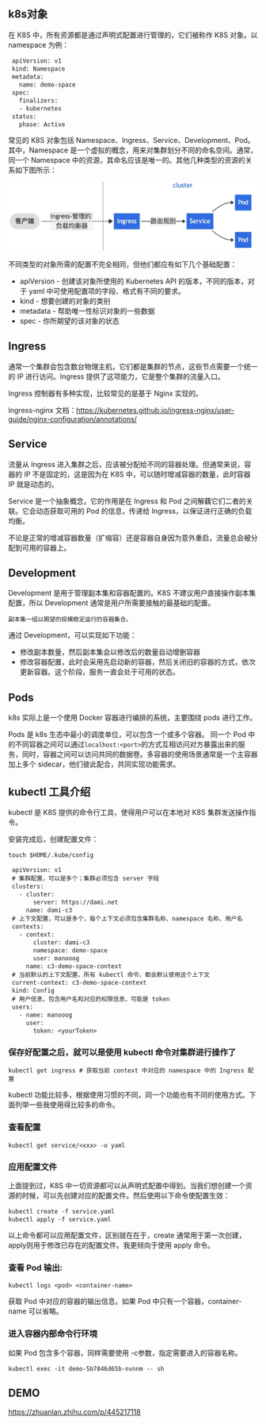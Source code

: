 
## k8s对象
在 K8S 中，所有资源都是通过声明式配置进行管理的，它们被称作 K8S 对象。以 namespace 为例：
```
 apiVersion: v1
 kind: Namespace
 metadata:
   name: demo-space
 spec:
   finalizers:
   - kubernetes
 status:
   phase: Active
```

常见的 K8S 对象包括 Namespace、Ingress、Service、Development、Pod。其中，Namespace 是一个虚拟的概念，用来对集群划分不同的命名空间。通常，同一个 Namespace 中的资源，其命名应该是唯一的。其他几种类型的资源的关系如下图所示：

![](../assets/img-docker/k8s对象关系.png)

不同类型的对象所需的配置不完全相同，但他们都应有如下几个基础配置：

* apiVersion - 创建该对象所使用的 Kubernetes API 的版本，不同的版本，对于 yaml 中可使用配置项的字段、格式有不同的要求。
* kind - 想要创建的对象的类别
* metadata - 帮助唯一性标识对象的一些数据
* spec - 你所期望的该对象的状态

## Ingress
通常一个集群会包含数台物理主机，它们都是集群的节点，这些节点需要一个统一的 IP 进行访问。Ingress 提供了这项能力，它是整个集群的流量入口。

Ingress 控制器有多种实现，比较常见的是基于 Nginx 实现的。

Ingress-nginx 文档：https://kubernetes.github.io/ingress-nginx/user-guide/nginx-configuration/annotations/

## Service 
流量从 Ingress 进入集群之后，应该被分配给不同的容器处理。但通常来说，容器的 IP 不是固定的，这是因为在 K8S 中，可以随时增减容器的数量，此时容器 IP 就是动态的。

Service 是一个抽象概念，它的作用是在 Ingress 和 Pod 之间解藕它们二者的关联。它会动态获取可用的 Pod 的信息，传递给 Ingress，以保证进行正确的负载均衡。

不论是正常的增减容器数量（扩缩容）还是容器自身因为意外重启，流量总会被分配到可用的容器上。

## Development
Development 是用于管理副本集和容器配置的。K8S 不建议用户直接操作副本集配置，所以 Development 通常是用户所需要接触的最基础的配置。
```
副本集一组以期望的规模稳定运行的容器集合。
```
通过 Development，可以实现如下功能：
* 修改副本数量，然后副本集会以修改后的数量自动增删容器
* 修改容器配置，此时会采用先启动新的容器，然后关闭旧的容器的方式，依次更新容器。这个阶段，服务一直会处于可用的状态。

## Pods
k8s 实际上是一个使用 Docker 容器进行编排的系统，主要围绕 pods 进行工作。

Pods 是 k8s 生态中最小的调度单位，可以包含一个或多个容器。
同一个 Pod 中的不同容器之间可以通过`localhost:<port>`的方式互相访问对方暴露出来的服务，同时，容器之间可以访问共同的数据卷。多容器的使用场景通常是一个主容器加上多个 sidecar，他们彼此配合，共同实现功能需求。


## kubectl 工具介绍
kubectl 是 K8S 提供的命令行工具，使得用户可以在本地对 K8S 集群发送操作指令。

安装完成后，创建配置文件：
```
touch $HOME/.kube/config
```

```
 apiVersion: v1
 # 集群配置，可以是多个；集群必须包含 server 字段
 clusters:
   - cluster:
       server: https://dami.net
     name: dami-c3
 # 上下文配置，可以是多个，每个上下文必须包含集群名称、namespace 名称、用户名
 contexts:
   - context:
       cluster: dami-c3
       namespace: demo-space
       user: manooog
     name: c3-demo-space-context
 # 当前默认的上下文配置，所有 kubectl 命令，都会默认使用这个上下文
 current-context: c3-demo-space-context
 kind: Config
 # 用户信息，包含用户名和对应的权限信息，可能是 token
 users:
   - name: manooog
     user:
       token: <yourToken>
```

### 保存好配置之后，就可以是使用 kubectl 命令对集群进行操作了
```
kubectl get ingress # 获取当前 context 中对应的 namespace 中的 Ingress 配置
```

kubectl 功能比较多，根据使用习惯的不同，同一个功能也有不同的使用方式。下面列举一些我使用得比较多的命令。

### 查看配置
```
kubectl get service/<xxx> -o yaml
```

### 应用配置文件
上面提到过，K8S 中一切资源都可以从声明式配置中得到。当我们想创建一个资源的时候，可以先创建对应的配置文件。然后使用以下命令使配置生效：
```
kubectl create -f service.yaml
kubectl apply -f service.yaml
```

以上命令都可以应用配置文件，区别就在在于，create 通常用于第一次创建，apply则用于修改已存在的配置文件。我更倾向于使用 apply 命令。


### 查看 Pod 输出:
```
kubectl logs <pod> <container-name>
```

获取 Pod 中对应的容器的输出信息。如果 Pod 中只有一个容器，container-name 可以省略。

### 进入容器内部命令行环境
如果 Pod 包含多个容器，同样需要使用 -c参数，指定需要进入的容器名称。
```
kubectl exec -it demo-5b7846d65b-nvnnm -- sh
```

## DEMO
https://zhuanlan.zhihu.com/p/445217118